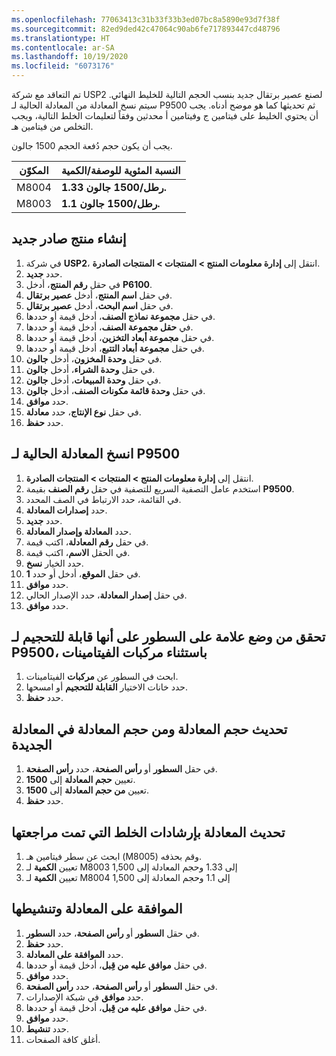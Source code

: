 ```yaml
---
ms.openlocfilehash: 77063413c31b33f33b3ed07bc8a5890e93d7f38f
ms.sourcegitcommit: 82ed9ded42c47064c90ab6fe717893447cd48796
ms.translationtype: HT
ms.contentlocale: ar-SA
ms.lasthandoff: 10/19/2020
ms.locfileid: "6073176"
---
```

تم التعاقد مع شركة USP2 لصنع عصير برتقال جديد بنسب الحجم التالية للخليط النهائي. سيتم نسخ المعادلة من المعادلة الحالية لـ P9500 ثم تحديثها كما هو موضح أدناه. يجب أن يحتوي الخليط على فيتامين ج وفيتامين أ محدثين وفقاً لتعليمات الخلط التالية، ويجب التخلص من فيتامين هـ. 

يجب أن يكون حجم دُفعة الحجم 1500 جالون.


| المكوّن| النسبة المئوية للوصفة/الكمية|
 | ------------- | ------------- |
 | M8004        | **1.33 رطل/1500 جالون.**|
 | M8003        | **1.1 رطل/1500 جالون.**|

## <a name="create-a-new-released-product"></a>إنشاء منتج صادر جديد

1.  في شركة **USP2**، انتقل إلى **إدارة معلومات المنتج > المنتجات > المنتجات الصادرة**.
2.  حدد **جديد**.
3.  في حقل **رقم المنتج**، أدخل **P6100**.
4.  في حقل **اسم المنتج**، أدخل **عصير برتقال**.
5.  في حقل **اسم البحث**، أدخل **عصير برتقال**.
7.  في حقل **مجموعة نماذج الصنف**، أدخل قيمة أو حددها.
8.  في **حقل مجموعة الصنف**، أدخل قيمة أو حددها.
9.  في حقل **مجموعة أبعاد التخزين**، أدخل قيمة أو حددها.
10. في حقل **مجموعة أبعاد التتبع**، أدخل قيمة أو حددها.
11. في حقل **وحدة المخزون**، أدخل **جالون**.
12. في حقل **وحدة الشراء**، أدخل **جالون**.
13. في حقل **وحدة المبيعات**، أدخل **جالون**.
14. في حقل **وحدة قائمة مكونات الصنف**، أدخل **جالون**.
15. حدد **موافق**.
16. في حقل **نوع الإنتاج**، حدد **معادلة**.
17. حدد **حفظ**.


## <a name="copy-the-existing-formula-for-p9500"></a>انسخ المعادلة الحالية لـ P9500

1. انتقل إلى **إدارة معلومات المنتج > المنتجات > المنتجات الصادرة**.
19. استخدم عامل التصفية السريع للتصفية في حقل **رقم الصنف** بقيمة **P9500**.
20. في القائمة، حدد الارتباط في الصف المحدد.
21. حدد **إصدارات المعادلة**.
22. حدد **جديد**.
23. حدد **المعادلة وإصدار المعادلة**.
24. في حقل **رقم المعادلة**، اكتب قيمة.
25. في الحقل **الاسم**، اكتب قيمة‎.
26. حدد الخيار **نسخ**.
27. في حقل **الموقع**، أدخل أو حدد **1**.
28. حدد **موافق**.
29. في حقل **إصدار المعادلة**، حدد الإصدار الحالي.
30. حدد **موافق**.


## <a name="verify-that-the-lines-are-flagged-as-scalable-for-p9500-except-for-the-vitamin-compounds"></a>تحقق من وضع علامة على السطور على أنها قابلة للتحجيم لـ P9500، باستثناء مركبات الفيتامينات

1. ابحث في السطور عن **مركبات** الفيتامينات.
32. حدد خانات الاختيار **القابلة للتحجيم** أو امسحها.
33. حدد **حفظ**.


## <a name="update-the-formula-size-and-from-formula-size-in-the-new-formula"></a>تحديث حجم المعادلة ومن حجم المعادلة في المعادلة الجديدة

1. في حقل **السطور** أو **رأس الصفحة**، حدد **رأس الصفحة**.
35. تعيين **حجم المعادلة** إلى **1500**.
36. تعيين **من حجم المعادلة** إلى **1500**.
37. حدد **حفظ**.

## <a name="update-the-formula-with-the-revised-mixing-instructions"></a>تحديث المعادلة بإرشادات الخلط التي تمت مراجعتها

1. ابحث عن سطر فيتامين هـ (M8005) وقم بحذفه. 
2. تعيين **الكمية** لـ M8003 إلى 1.33 وحجم المعادلة إلى 1,500
3. تعيين **الكمية** لـ M8004 إلى 1.1 وحجم المعادلة إلى 1,500

## <a name="approve-and-activate-the-formula"></a>الموافقة على المعادلة وتنشيطها

1. في حقل **السطور** أو **رأس الصفحة**، حدد **السطور**.
39. حدد **حفظ**.
40. حدد **الموافقة على المعادلة**.
41. في حقل **موافق عليه من قِبل**، أدخل قيمة أو حددها.
42. حدد **موافق**.
43. في حقل **السطور** أو **رأس الصفحة**، حدد **رأس الصفحة**.
44. حدد **موافق** في شبكة الإصدارات.
45. في حقل **موافق عليه من قِبل**، أدخل قيمة أو حددها.
46. حدد **موافق**.
47. حدد **تنشيط**.
48. أغلق كافة الصفحات.

